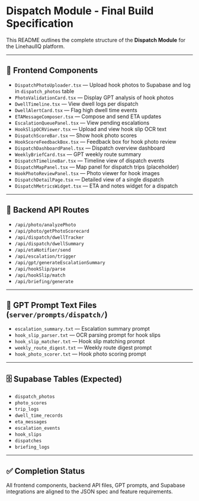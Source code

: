
# Dispatch Module - Final Build Specification

This README outlines the complete structure of the **Dispatch Module** for the LinehaulIQ platform.

---

## 🧩 Frontend Components

- `DispatchPhotoUploader.tsx` — Upload hook photos to Supabase and log in `dispatch_photos` table
- `PhotoValidationCard.tsx` — Display GPT analysis of hook photos
- `DwellTimeline.tsx` — View dwell logs per dispatch
- `DwellAlertCard.tsx` — Flag high dwell time events
- `ETAMessageComposer.tsx` — Compose and send ETA updates
- `EscalationQueuePanel.tsx` — View pending escalations
- `HookSlipOCRViewer.tsx` — Upload and view hook slip OCR text
- `DispatchScoreBar.tsx` — Show hook photo scores
- `HookScoreFeedbackBox.tsx` — Feedback box for hook photo review
- `DispatchDashboardPanel.tsx` — Dispatch overview dashboard
- `WeeklyBriefCard.tsx` — GPT weekly route summary
- `DispatchTimelineBar.tsx` — Timeline view of dispatch events
- `DispatchMapPanel.tsx` — Map panel for dispatch trips (placeholder)
- `HookPhotoReviewPanel.tsx` — Photo viewer for hook images
- `DispatchDetailPage.tsx` — Detailed view of a single dispatch
- `DispatchMetricsWidget.tsx` — ETA and notes widget for a dispatch

---

## 🧭 Backend API Routes

- `/api/photo/analyzePhoto`
- `/api/photo/getPhotoScorecard`
- `/api/dispatch/dwellTracker`
- `/api/dispatch/dwellSummary`
- `/api/etaNotifier/send`
- `/api/escalation/trigger`
- `/api/gpt/generateEscalationSummary`
- `/api/hookSlip/parse`
- `/api/hookSlip/match`
- `/api/briefing/generate`

---

## 🔮 GPT Prompt Text Files (`server/prompts/dispatch/`)

- `escalation_summary.txt` — Escalation summary prompt
- `hook_slip_parser.txt` — OCR parsing prompt for hook slips
- `hook_slip_matcher.txt` — Hook slip matching prompt
- `weekly_route_digest.txt` — Weekly route digest prompt
- `hook_photo_scorer.txt` — Hook photo scoring prompt

---

## 🗄️ Supabase Tables (Expected)

- `dispatch_photos`
- `photo_scores`
- `trip_logs`
- `dwell_time_records`
- `eta_messages`
- `escalation_events`
- `hook_slips`
- `dispatches`
- `briefing_logs`

---

## ✅ Completion Status

All frontend components, backend API files, GPT prompts, and Supabase integrations are aligned to the JSON spec and feature requirements.

